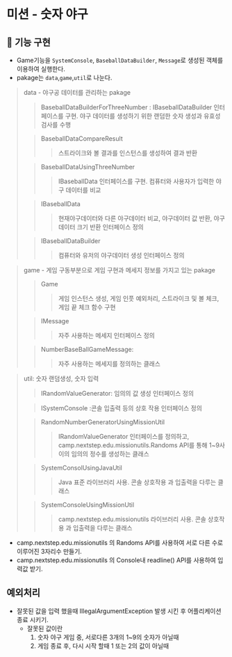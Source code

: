# 미션 - 숫자 야구

## 🚀 기능 구현 ##

- Game기능을  ``SystemConsole``, ``BaseballDataBuilder``, ``Message``로 생성된 객체를 이용하여 실행한다.
- pakage는 ``data``,``game``,``util``로 나눈다.

> data - 야구공 데이터를 관리하는 pakage
>> BaseballDataBuilderForThreeNumber : IBaseballDataBuilder 인터페이스를 구현.
> 야구 데이터를 생성하기 위한 랜덤한 숫자 생성과 유효성 검사를 수행
>
> > BaseballDataCompareResult
> >> 스트라이크와 볼 결과를 인스턴스를 생성하여 결과 반환
>
> > BaseballDataUsingThreeNumber
> >> IBaseballData 인터페이스를 구현. 컴퓨터와 사용자가 입력한 야구 데이터를 비교
>
> > IBaseballData
> >> 현재야구데이터와 다른 야구데이터 비교, 야구데이터 값 반환, 야구데이터 크기 반환 인터페이스 정의
>
> > IBaseballDataBuilder
> >> 컴퓨터와 유저의 야구데이터 생성 인터페이스 정의

> game - 게임 구동부분으로 게임 구현과 메세지 정보를 가지고 있는 pakage
> > Game
> >> 게임 인스턴스 생성, 게임 인풋 예외처리, 스트라이크 및 볼 체크, 게임 끝 체크 함수 구현
>
> > IMessage
> >> 자주 사용하는 메세지 인터페이스 정의
>
> > NumberBaseBallGameMessage:
> >> 자주 사용하는 메세지를 정의하는 클래스

> util: 숫자 랜덤생성, 숫자 입력
> > IRandomValueGenerator: 임의의 값 생성 인터페이스 정의
>
> > ISystemConsole :콘솔 입출력 등의 상호 작용 인터페이스 정의
>
> > RandomNumberGeneratorUsingMissionUtil
> >> IRandomValueGenerator 인터페이스를 정의하고, camp.nextstep.edu.missionutils.Randoms API를 통해 1~9사이의 임의의
> > > 정수를 생성하는 클래스
>
> > SystemConsolUsingJavaUtil
> >> Java 표준 라이브러리 사용. 콘솔 상호작용 과 입출력을 다루는 클래스
>
> > SystemConsoleUsingMissionUtil
> >> camp.nextstep.edu.missionutils 라이브러리 사용. 콘솔 상호작용 과 입출력을 다루는 클래스

- camp.nextstep.edu.missionutils 의 Randoms API를 사용하여 서로 다른 수로 이루어진 3자리수 만들기.
- camp.nextstep.edu.missionutils 의 Console내 readline() API를 사용하여 입력값 받기.

## 예외처리 ##

- 잘못된 값을 입력 했을때 IllegalArgumentException 발생 시킨 후 어플리케이션 종료 시키기.
    - 잘못된 값이란
        1. 숫자 야구 게임 중, 서로다른 3개의 1~9의 숫자가 아닐때
        2. 게임 종료 후, 다시 시작 할때 1 또는 2의 값이 아닐때